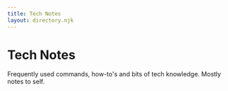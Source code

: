 ```yaml
---
title: Tech Notes
layout: directory.njk
---
```


# Tech Notes

Frequently used commands, how-to's and bits of tech knowledge. Mostly notes to self.